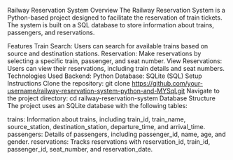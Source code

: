 Railway Reservation System
Overview
The Railway Reservation System is a Python-based project designed to facilitate the reservation of train tickets. The system is built on a SQL database to store information about trains, passengers, and reservations.

Features
Train Search: Users can search for available trains based on source and destination stations.
Reservation: Make reservations by selecting a specific train, passenger, and seat number.
View Reservations: Users can view their reservations, including train details and seat numbers.
Technologies Used
Backend: Python
Database: SQLite (SQL)
Setup Instructions
Clone the repository: git clone https://github.com/your-username/railway-reservation-system-python-and-MYSql.git
Navigate to the project directory: cd railway-reservation-system
Database Structure
The project uses an SQLite database with the following tables:

trains: Information about trains, including train_id, train_name, source_station, destination_station, departure_time, and arrival_time.
passengers: Details of passengers, including passenger_id, name, age, and gender.
reservations: Tracks reservations with reservation_id, train_id, passenger_id, seat_number, and reservation_date.
